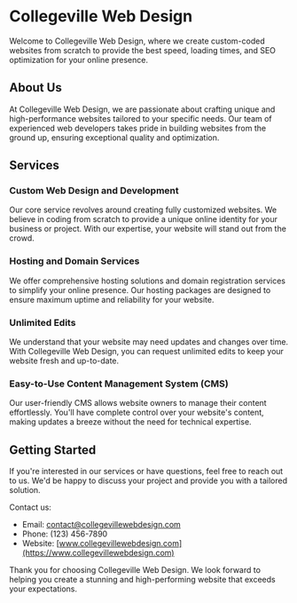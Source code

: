 # Collegeville Web Design

Welcome to Collegeville Web Design, where we create custom-coded websites from scratch to provide the best speed, loading times, and SEO optimization for your online presence.

## About Us

At Collegeville Web Design, we are passionate about crafting unique and high-performance websites tailored to your specific needs. Our team of experienced web developers takes pride in building websites from the ground up, ensuring exceptional quality and optimization.

## Services

### Custom Web Design and Development

Our core service revolves around creating fully customized websites. We believe in coding from scratch to provide a unique online identity for your business or project. With our expertise, your website will stand out from the crowd.

### Hosting and Domain Services

We offer comprehensive hosting solutions and domain registration services to simplify your online presence. Our hosting packages are designed to ensure maximum uptime and reliability for your website.

### Unlimited Edits

We understand that your website may need updates and changes over time. With Collegeville Web Design, you can request unlimited edits to keep your website fresh and up-to-date.

### Easy-to-Use Content Management System (CMS)

Our user-friendly CMS allows website owners to manage their content effortlessly. You'll have complete control over your website's content, making updates a breeze without the need for technical expertise.

## Getting Started

If you're interested in our services or have questions, feel free to reach out to us. We'd be happy to discuss your project and provide you with a tailored solution.

Contact us:
- Email: contact@collegevillewebdesign.com
- Phone: (123) 456-7890
- Website: [www.collegevillewebdesign.com](https://www.collegevillewebdesign.com)

Thank you for choosing Collegeville Web Design. We look forward to helping you create a stunning and high-performing website that exceeds your expectations.
